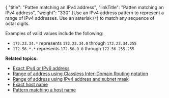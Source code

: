 {
    "title": "Patten matching an IPv4 address",
    "linkTitle": "Patten matching an IPv4 address",
    "weight": "330"
}Use an IPv4 address pattern to represent a range of IPv4 addresses. Use an asterisk (`*`) to match any sequence of octal digits.

Examples of valid values include the following:

-   `172.23.34.*` represents `172.23.34.0` through `172.23.34.255`
-   `172.56.*.*` represents `172.56.0.0` through `172.56.255.255`

**Related topics:**

-   <a href="../r_st_exact_ipv4_ipv6_address" class="MCXref xref">Exact IPv4 or IPv6 address</a>
-   <a href="../r_st_classless_inter-domain_routing_notation" class="MCXref xref">Range of address using Classless Inter-Domain Routing notation</a>
-   <a href="../r_st_addresses_using_ipv4_address_subnet_mask" class="MCXref xref">Range of address using IPv4 address and subnet mask</a>
-   <a href="../r_st_exact_host_name" class="MCXref xref">Exact host name</a>
-   <a href="../r_st_pattern_matching_host_name" class="MCXref xref">Pattern matching a host name</a>
